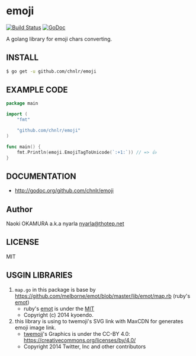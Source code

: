 emoji
=====

[![Build Status](https://travis-ci.org/chnlr/emoji.svg?branch=master)](https://travis-ci.org/chnlr/emoji) [![GoDoc](http://godoc.org/github.com/chnlr/emoji?status.svg)](http://godoc.org/github.com/chnlr/emoji)

A golang library for emoji chars converting.

INSTALL
-------

```bash
$ go get -u github.com/chnlr/emoji
```

EXAMPLE CODE
------------

```go
package main

import (
    "fmt"

    "github.com/chnlr/emoji"
)

func main() {
    fmt.Println(emoji.EmojiTagToUnicode(`:+1:`)) // => 👍
}
```

DOCUMENTATION
-------------

  * <http://godoc.org/github.com/chnlr/emoji>

Author
------

Naoki OKAMURA a.k.a nyarla <nyarla@thotep.net>

LICENSE
-------

MIT

USGIN LIBRARIES
---------------

  1. `map.go` in this package is base by <https://github.com/melborne/emot/blob/master/lib/emot/map.rb> (ruby's [emot](https://github.com/melborne/emot))
     * ruby's [emot](https://github.com/melborne/emot) is under the [MIT](https://github.com/melborne/emot/blob/master/LICENSE.txt)
     * Copyright (c) 2014 kyoendo.
  2. this library is using to twemoji's SVG link with MaxCDN for generates emoji image link.
     * [twemoji](https://github.com/twitter/twemoji)'s Graphics is under the CC-BY 4.0: <https://creativecommons.org/licenses/by/4.0/>
     * Copyright 2014 Twitter, Inc and other contributors

